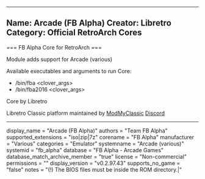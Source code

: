 -----------------------
Name: Arcade (FB Alpha)
Creator: Libretro
Category: Official RetroArch Cores
-----------------------

=== FB Alpha Core for RetroArch ===

Module adds support for Arcade (various)

Available executables and arguments to run Core:
- /bin/fba <rom> <clover_args>
- /bin/fba2016 <rom> <clover_args>

Core by Libretro

Libretro Classic platform maintained by [ModMyClassic](https://modmyclassic.com) [Discord](https://discordapp.com/invite/8gygsrw)

-----------------------

display_name = "Arcade (FB Alpha)"
authors = "Team FB Alpha"
supported_extensions = "iso|zip|7z"
corename = "FB Alpha"
manufacturer = "Various"
categories = "Emulator"
systemname = "Arcade (various)"
systemid = "fb_alpha"
database = "FB Alpha - Arcade Games"
database_match_archive_member = "true"
license = "Non-commercial"
permissions = ""
display_version = "v0.2.97.43"
supports_no_game = "false"
notes = "(!) The BIOS files must be inside the ROM directory.|"
